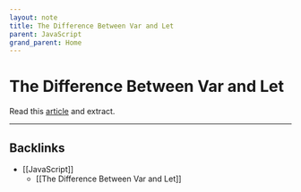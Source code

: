 ```yaml
---
layout: note
title: The Difference Between Var and Let
parent: JavaScript
grand_parent: Home
---
```


# The Difference Between Var and Let

Read this [article](https://medium.com/hackernoon/why-you-shouldnt-use-var-anymore-f109a58b9b70) and extract.

---
## Backlinks
* [[JavaScript]]
	* [[The Difference Between Var and Let]]

